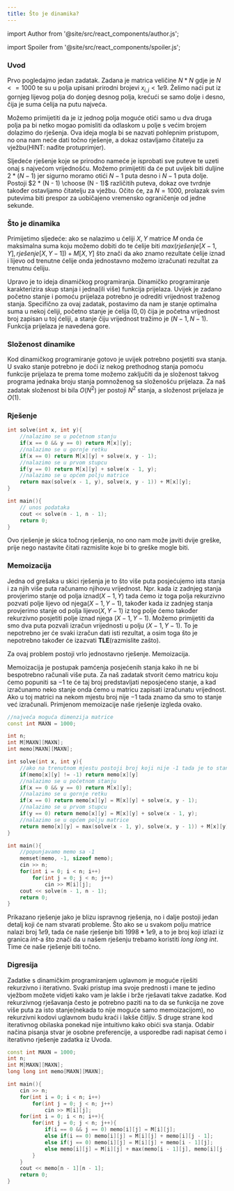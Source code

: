```yaml
---
title: Što je dinamika?
---
```


import Author from '@site/src/react_components/author.js';

import Spoiler from '@site/src/react_components/spoiler.js';

<Author authorName='Karlo Franić' githubUsername='kfranic1'/>

### Uvod

Prvo pogledajmo jedan zadatak. Zadana je matrica veličine $N*N$ gdje je $N <= 1000$ te su u polja upisani prirodni brojevi $x_{i,j} < 1e9$. Želimo naći put iz gornjeg lijevog polja do donjeg desnog polja, krećući se samo dolje i desno, čija je suma ćelija na putu najveća. 

Možemo primijetiti da je iz jednog polja moguće otići samo u dva druga polja pa bi netko mogao pomisliti da odlaskom u polje s većim brojem dolazimo do rješenja. Ova ideja mogla bi se nazvati pohlepnim pristupom, no ona nam neće dati točno rješenje, a dokaz ostavljamo čitatelju za vježbu(HINT: nađite protuprimjer). 

Sljedeće rješenje koje se prirodno nameće je isprobati sve puteve te uzeti onaj s najvećom vrijednošću. Možemo primijetiti da će put uvijek biti duljine $2 * (N - 1)$ jer sigurno moramo otići $N - 1$ puta desno i $N - 1$ puta dolje. Postoji $2 * (N - 1) \choose (N - 1)$ različitih puteva, dokaz ove tvrdnje također ostavljamo čitatelju za vježbu. Očito će, za $N = 1000$, prolazak svim putevima biti prespor za uobičajeno vremensko ograničenje od jedne sekunde.

### Što je dinamika

Primijetimo sljedeće: ako se nalazimo u ćeliji $X, Y$ matrice $M$ onda će maksimalna suma koju možemo dobiti do te ćelije biti $max(rješenje[X - 1, Y], rješenje[X, Y - 1]) + M[X, Y]$ što znači da ako znamo rezultate ćelije iznad i lijevo od trenutne ćelije onda jednostavno možemo izračunati rezultat za trenutnu ćeliju. 

Upravo je to ideja dinamičkog programiranja. Dinamičko programiranje karakterizira skup stanja i jedna(ili više) funkcija prijelaza. Uvijek je zadano početno stanje i pomoću prijelaza potrebno je odrediti vrijednost traženog stanja. Specifično za ovaj zadatak, postavimo da nam je stanje optimalna suma u nekoj ćeliji, početno stanje je ćelija $(0,0)$ čija je početna vrijednost broj zapisan u toj ćeliji, a stanje čiju vrijednost tražimo je $(N - 1, N - 1)$. Funkcija prijelaza je navedena gore.

### Složenost dinamike

Kod dinamičkog programiranje gotovo je uvijek potrebno posjetiti sva stanja. U svako stanje potrebno je doći iz nekog prethodnog stanja pomoću funkcije prijelaza te prema tome možemo zaključiti da je složenost takvog programa jednaka broju stanja pomnoženog sa složenošću prijelaza. Za naš zadatak složenost bi bila $O(N^2)$ jer postoji $N^2$ stanja, a složenost prijelaza je $O(1).$

### Rješenje

```cpp
int solve(int x, int y){
    //nalazimo se u početnom stanju
    if(x == 0 && y == 0) return M[x][y];
    //nalazimo se u gornje retku
    if(x == 0) return M[x][y] + solve(x, y - 1);
    //nalazimo se u prvom stupcu
    if(y == 0) return M[x][y] + solve(x - 1, y);
    //nalazimo se u općem polju matrice
    return max(solve(x - 1, y), solve(x, y - 1)) + M[x][y];
}

int main(){
    // unos podataka
    cout << solve(n - 1, n - 1);
    return 0;
}
```
Ovo rješenje je skica točnog rješenja, no ono nam može javiti dvije greške, prije nego nastavite čitati razmislite koje bi to greške mogle biti.

### Memoizacija

Jedna od grešaka u skici rješenja je to što više puta posjećujemo ista stanja i za njih više puta računamo njihovu vrijednost. Npr. kada iz zadnjeg stanja provjerimo stanje od polja iznad$(X - 1, Y)$ tada ćemo iz toga polja rekurzivno pozvati polje lijevo od njega$(X - 1, Y - 1)$, također kada iz zadnjeg stanja provjerimo stanje od polja lijevo$(X, Y - 1)$ iz tog polje ćemo također rekurzivno posjetiti polje iznad njega $(X - 1, Y - 1)$. Možemo primijetiti da smo dva puta pozvali izračun vrijednosti u polju $(X - 1, Y - 1)$. To je nepotrebno jer će svaki izračun dati isti rezultat, a osim toga što je nepotrebno također će izazvati **TLE**(razmislite zašto).

Za ovaj problem postoji vrlo jednostavno rješenje. Memoizacija.

Memoizacija je postupak pamćenja posjećenih stanja kako ih ne bi bespotrebno računali više puta. Za naš zadatak stvorit ćemo matricu koju ćemo popuniti sa $-1$ te će taj broj predstavljati neposjećeno stanje, a kad izračunamo neko stanje onda ćemo u matricu zapisati izračunatu vrijednost. Ako u toj matrici na nekom mjestu broj nije $-1$ tada znamo da smo to stanje već izračunali. Primjenom memoizacije naše rješenje izgleda ovako.

```cpp
//najveća moguća dimenzija matrice
const int MAXN = 1000;

int n;
int M[MAXN][MAXN];
int memo[MAXN][MAXN];

int solve(int x, int y){
    //ako na trenutnom mjestu postoji broj koji nije -1 tada je to stanje već posjećeno
    if(memo[x][y] != -1) return memo[x][y]
    //nalazimo se u početnom stanju
    if(x == 0 && y == 0) return M[x][y];
    //nalazimo se u gornje retku
    if(x == 0) return memo[x][y] = M[x][y] + solve(x, y - 1);
    //nalazimo se u prvom stupcu
    if(y == 0) return memo[x][y] = M[x][y] + solve(x - 1, y);
    //nalazimo se u općem polju matrice
    return memo[x][y] = max(solve(x - 1, y), solve(x, y - 1)) + M[x][y];
}

int main(){
    //popunjavamo memo sa -1
    memset(memo, -1, sizeof memo);
    cin >> n;
    for(int i = 0; i < n; i++)
        for(int j = 0; j < n; j++)
            cin >> M[i][j];
    cout << solve(n - 1, n - 1);
    return 0;
}
```
Prikazano rješenje jako je blizu ispravnog rješenja, no i dalje postoji jedan detalj koji će nam stvarati probleme. Što ako se u svakom polju matrice nalazi broj $1e9$, tada će naše rješenje biti $1998 * 1e9$, a to je broj koji izlazi iz granica $int$-a što znači da u našem rješenju trebamo koristiti *long long int*. Time će naše rješenje biti točno.

### Digresija

Zadatke s dinamičkim programiranjem uglavnom je moguće riješiti rekurzivno i iterativno. Svaki pristup ima svoje prednosti i mane te jedino vježbom možete vidjeti kako vam je lakše i brže rješavati takve zadatke. Kod rekurzivnog rješavanja često je potrebno paziti na to da se funkcija ne zove više puta za isto stanje(nekada to nije moguće samo memoizacijom), no rekurzivni kodovi uglavnom budu kraći i lakše čitljiv. S druge strane kod iterativnog obilaska ponekad nije intuitivno kako obići sva stanja. Odabir načina pisanja stvar je osobne preferencije, a usporedbe radi napisat ćemo i iterativno rješenje zadatka iz Uvoda.

```cpp
const int MAXN = 1000;
int n;
int M[MAXN][MAXN];
long long int memo[MAXN][MAXN];

int main(){
    cin >> n;
    for(int i = 0; i < n; i++)
        for(int j = 0; j < n; j++)
            cin >> M[i][j];
    for(int i = 0; i < n; i++){
        for(int j = 0; j < n; j++){
            if(i == 0 && j == 0) memo[i][j] = M[i][j];
            else if(i == 0) memo[i][j] = M[i][j] + memo[i][j - 1];
            else if(j == 0) memo[i][j] = M[i][j] + memo[i - 1][j];
            else memo[i][j] = M[i][j] + max(memo[i - 1][j], memo[i][j - 1]);
        }
    }
    cout << memo[n - 1][n - 1];
    return 0;
}
```